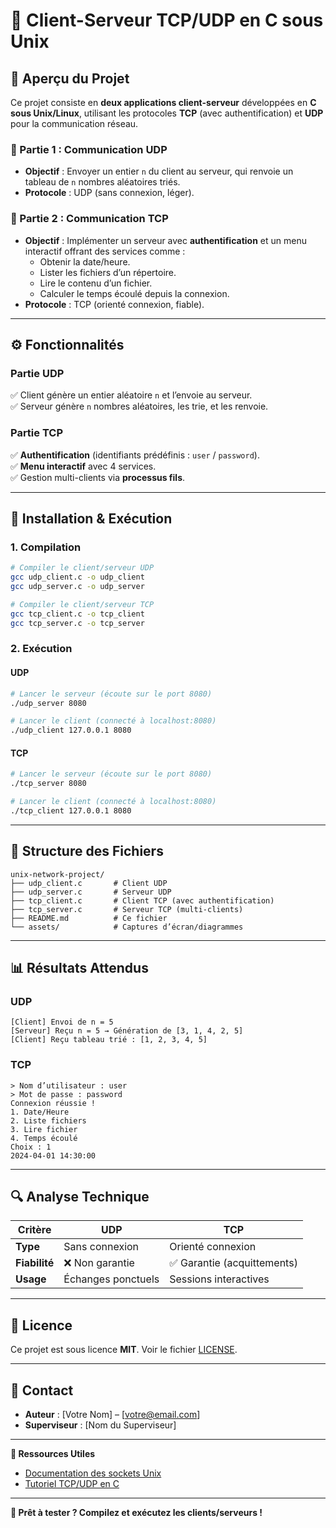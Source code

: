 # **📡 Client-Serveur TCP/UDP en C sous Unix**  


## **📌 Aperçu du Projet**  
Ce projet consiste en **deux applications client-serveur** développées en **C sous Unix/Linux**, utilisant les protocoles **TCP** (avec authentification) et **UDP** pour la communication réseau.  

### **🔹 Partie 1 : Communication UDP**  
- **Objectif** : Envoyer un entier `n` du client au serveur, qui renvoie un tableau de `n` nombres aléatoires triés.  
- **Protocole** : UDP (sans connexion, léger).  

### **🔹 Partie 2 : Communication TCP**  
- **Objectif** : Implémenter un serveur avec **authentification** et un menu interactif offrant des services comme :  
  - Obtenir la date/heure.  
  - Lister les fichiers d’un répertoire.  
  - Lire le contenu d’un fichier.  
  - Calculer le temps écoulé depuis la connexion.  
- **Protocole** : TCP (orienté connexion, fiable).  

---

## **⚙️ Fonctionnalités**  
### **Partie UDP**  
✅ Client génère un entier aléatoire `n` et l’envoie au serveur.  
✅ Serveur génère `n` nombres aléatoires, les trie, et les renvoie.  

### **Partie TCP**  
✅ **Authentification** (identifiants prédéfinis : `user` / `password`).  
✅ **Menu interactif** avec 4 services.  
✅ Gestion multi-clients via **processus fils**.  

---

## **🚀 Installation & Exécution**  
### **1. Compilation**  
```bash
# Compiler le client/serveur UDP
gcc udp_client.c -o udp_client
gcc udp_server.c -o udp_server

# Compiler le client/serveur TCP
gcc tcp_client.c -o tcp_client
gcc tcp_server.c -o tcp_server
```

### **2. Exécution**  
#### **UDP**  
```bash
# Lancer le serveur (écoute sur le port 8080)
./udp_server 8080

# Lancer le client (connecté à localhost:8080)
./udp_client 127.0.0.1 8080
```

#### **TCP**  
```bash
# Lancer le serveur (écoute sur le port 8080)
./tcp_server 8080

# Lancer le client (connecté à localhost:8080)
./tcp_client 127.0.0.1 8080
```

---

## **📂 Structure des Fichiers**  
```
unix-network-project/
├── udp_client.c       # Client UDP
├── udp_server.c       # Serveur UDP
├── tcp_client.c       # Client TCP (avec authentification)
├── tcp_server.c       # Serveur TCP (multi-clients)
├── README.md          # Ce fichier
└── assets/            # Captures d’écran/diagrammes
```

---

## **📊 Résultats Attendus**  
### **UDP**  
```
[Client] Envoi de n = 5
[Serveur] Reçu n = 5 → Génération de [3, 1, 4, 2, 5]
[Client] Reçu tableau trié : [1, 2, 3, 4, 5]
```

### **TCP**  
```
> Nom d’utilisateur : user
> Mot de passe : password
Connexion réussie !
1. Date/Heure
2. Liste fichiers
3. Lire fichier
4. Temps écoulé
Choix : 1
2024-04-01 14:30:00
```

---

## **🔍 Analyse Technique**  
| **Critère**       | **UDP**                          | **TCP**                          |  
|-------------------|----------------------------------|----------------------------------|  
| **Type**          | Sans connexion                   | Orienté connexion                |  
| **Fiabilité**     | ❌ Non garantie                  | ✅ Garantie (acquittements)      |  
| **Usage**         | Échanges ponctuels               | Sessions interactives            |  

---

## **📜 Licence**  
Ce projet est sous licence **MIT**. Voir le fichier [LICENSE](LICENSE).  

---

## **📧 Contact**  
- **Auteur** : [Votre Nom] – [votre@email.com]  
- **Superviseur** : [Nom du Superviseur]  

---

**🔗 Ressources Utiles**  
- [Documentation des sockets Unix](https://man7.org/linux/man-pages/man2/socket.2.html)  
- [Tutoriel TCP/UDP en C](https://beej.us/guide/bgnet/)  

--- 

**🚀 Prêt à tester ? Compilez et exécutez les clients/serveurs !**
